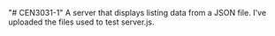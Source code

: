 "# CEN3031-1" 
A server that displays listing data from a JSON file. 
I've uploaded the files used to test server.js.

